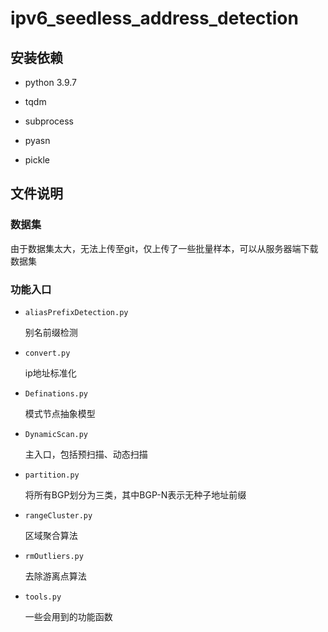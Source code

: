 # ipv6_seedless_address_detection

##	安装依赖

* python 3.9.7

* tqdm
* subprocess
* pyasn
* pickle

## 文件说明

### 数据集

由于数据集太大，无法上传至git，仅上传了一些批量样本，可以从服务器端下载数据集

### 功能入口

* `aliasPrefixDetection.py`

  别名前缀检测

* `convert.py`

  ip地址标准化

* `Definations.py`

  模式节点抽象模型

* `DynamicScan.py`

  主入口，包括预扫描、动态扫描

* `partition.py`

  将所有BGP划分为三类，其中BGP-N表示无种子地址前缀

* `rangeCluster.py`

  区域聚合算法

* `rmOutliers.py`

  去除游离点算法

* `tools.py`

  一些会用到的功能函数

